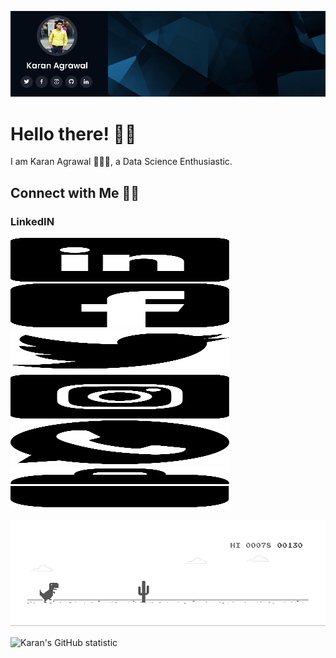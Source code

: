 [![MastHead](https://github.com/karan757527/karan757527/blob/master/Head.png?raw=true)](https://karan757527.github.io/portfolio/)

# Hello there! 👋🏻

I am Karan Agrawal 🙋🏻‍♂️, a Data Science Enthusiastic.


## Connect with Me 🤝🏻
<h3>LinkedIN</h1>
<img src="https://raw.githubusercontent.com/karan757527/karan757527/ed88bb53f9c3fdd0c3351ef9324a3eac811a650d/li.svg" alt="LinkedIN" width="350" height="70">
<img src="https://raw.githubusercontent.com/karan757527/karan757527/ed88bb53f9c3fdd0c3351ef9324a3eac811a650d/fb.svg" alt="" width="350" height="70">
<img src="https://raw.githubusercontent.com/karan757527/karan757527/ed88bb53f9c3fdd0c3351ef9324a3eac811a650d/tw.svg" alt="" width="350" height="70">
<img src="https://raw.githubusercontent.com/karan757527/karan757527/ed88bb53f9c3fdd0c3351ef9324a3eac811a650d/ig.svg" alt="" width="350" height="70">
<img src="https://raw.githubusercontent.com/karan757527/karan757527/ed88bb53f9c3fdd0c3351ef9324a3eac811a650d/ea.svg" alt="" width="350" height="70">
<img src="https://raw.githubusercontent.com/karan757527/karan757527/ed88bb53f9c3fdd0c3351ef9324a3eac811a650d/pf.svg" alt="" width="350" height="70">



![Dino](https://raw.githubusercontent.com/praveenscience/praveenscience/master/dino.gif)

![Karan's GitHub statistic](https://github-readme-stats.vercel.app/api?username=karan757527&show_icons=true)
